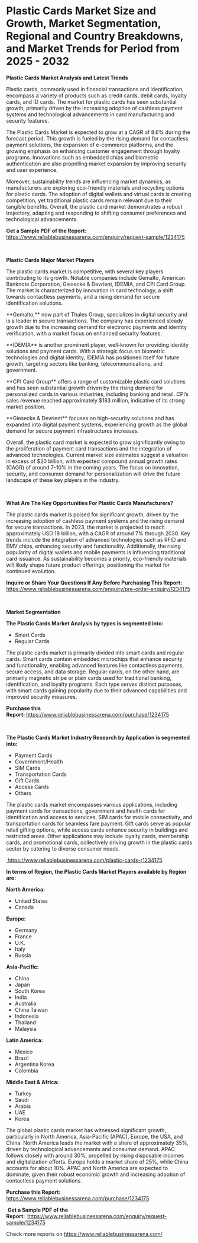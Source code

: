 <p><h1>Plastic Cards Market Size and Growth, Market Segmentation, Regional and Country Breakdowns, and Market Trends for Period from 2025 -  2032</h1></p><p><strong>Plastic Cards Market Analysis and Latest Trends</strong></p>
<p><p>Plastic cards, commonly used in financial transactions and identification, encompass a variety of products such as credit cards, debit cards, loyalty cards, and ID cards. The market for plastic cards has seen substantial growth, primarily driven by the increasing adoption of cashless payment systems and technological advancements in card manufacturing and security features.</p><p>The Plastic Cards Market is expected to grow at a CAGR of 8.6% during the forecast period. This growth is fueled by the rising demand for contactless payment solutions, the expansion of e-commerce platforms, and the growing emphasis on enhancing customer engagement through loyalty programs. Innovations such as embedded chips and biometric authentication are also propelling market expansion by improving security and user experience.</p><p>Moreover, sustainability trends are influencing market dynamics, as manufacturers are exploring eco-friendly materials and recycling options for plastic cards. The adoption of digital wallets and virtual cards is creating competition, yet traditional plastic cards remain relevant due to their tangible benefits. Overall, the plastic card market demonstrates a robust trajectory, adapting and responding to shifting consumer preferences and technological advancements.</p></p>
<p><strong>Get a Sample PDF of the Report:&nbsp;</strong> <a href="https://www.reliablebusinessarena.com/enquiry/request-sample/1234175?utm_campaign=3515&utm_medium=2&utm_source=Github&utm_content=ia&utm_term=05042025&utm_id=plastic-cards">https://www.reliablebusinessarena.com/enquiry/request-sample/1234175</a></p>
<p>&nbsp;</p>
<p><strong>Plastic Cards Major Market Players</strong></p>
<p><p>The plastic cards market is competitive, with several key players contributing to its growth. Notable companies include Gemalto, American Banknote Corporation, Giesecke & Devrient, IDEMIA, and CPI Card Group. The market is characterized by innovation in card technology, a shift towards contactless payments, and a rising demand for secure identification solutions.</p><p>**Gemalto,** now part of Thales Group, specializes in digital security and is a leader in secure transactions. The company has experienced steady growth due to the increasing demand for electronic payments and identity verification, with a market focus on enhanced security features.</p><p>**IDEMIA** is another prominent player, well-known for providing identity solutions and payment cards. With a strategic focus on biometric technologies and digital identity, IDEMIA has positioned itself for future growth, targeting sectors like banking, telecommunications, and government.</p><p>**CPI Card Group** offers a range of customizable plastic card solutions and has seen substantial growth driven by the rising demand for personalized cards in various industries, including banking and retail. CPI’s sales revenue reached approximately $183 million, indicative of its strong market position.</p><p>**Giesecke & Devrient** focuses on high-security solutions and has expanded into digital payment systems, experiencing growth as the global demand for secure payment infrastructures increases.</p><p>Overall, the plastic card market is expected to grow significantly owing to the proliferation of payment card transactions and the integration of advanced technologies. Current market size estimates suggest a valuation in excess of $20 billion, with expected compound annual growth rates (CAGR) of around 7-10% in the coming years. The focus on innovation, security, and consumer demand for personalization will drive the future landscape of these key players in the industry.</p></p>
<p>&nbsp;</p>
<p><strong>What Are The Key Opportunities For Plastic Cards Manufacturers?</strong></p>
<p><p>The plastic cards market is poised for significant growth, driven by the increasing adoption of cashless payment systems and the rising demand for secure transactions. In 2023, the market is projected to reach approximately USD 18 billion, with a CAGR of around 7% through 2030. Key trends include the integration of advanced technologies such as RFID and EMV chips, enhancing security and functionality. Additionally, the rising popularity of digital wallets and mobile payments is influencing traditional card issuance. As sustainability becomes a priority, eco-friendly materials will likely shape future product offerings, positioning the market for continued evolution.</p></p>
<p><strong>Inquire or Share Your Questions If Any Before Purchasing This Report:</strong> <a href="https://www.reliablebusinessarena.com/enquiry/pre-order-enquiry/1234175?utm_campaign=3515&utm_medium=2&utm_source=Github&utm_content=ia&utm_term=05042025&utm_id=plastic-cards">https://www.reliablebusinessarena.com/enquiry/pre-order-enquiry/1234175</a></p>
<p>&nbsp;</p>
<p><strong>Market Segmentation</strong></p>
<p><strong>The Plastic Cards Market Analysis by types is segmented into:</strong></p>
<p><ul><li>Smart Cards</li><li>Regular Cards</li></ul></p>
<p><p>The plastic cards market is primarily divided into smart cards and regular cards. Smart cards contain embedded microchips that enhance security and functionality, enabling advanced features like contactless payments, secure access, and data storage. Regular cards, on the other hand, are primarily magnetic stripe or plain cards used for traditional banking, identification, and loyalty programs. Each type serves distinct purposes, with smart cards gaining popularity due to their advanced capabilities and improved security measures.</p></p>
<p><strong>Purchase this Report:&nbsp;</strong><a href="https://www.reliablebusinessarena.com/purchase/1234175?utm_campaign=3515&utm_medium=2&utm_source=Github&utm_content=ia&utm_term=05042025&utm_id=plastic-cards">https://www.reliablebusinessarena.com/purchase/1234175</a></p>
<p>&nbsp;</p>
<p><strong>The Plastic Cards Market Industry Research by Application is segmented into:</strong></p>
<p><ul><li>Payment Cards</li><li>Government/Health</li><li>SIM Cards</li><li>Transportation Cards</li><li>Gift Cards</li><li>Access Cards</li><li>Others</li></ul></p>
<p><p>The plastic cards market encompasses various applications, including payment cards for transactions, government and health cards for identification and access to services, SIM cards for mobile connectivity, and transportation cards for seamless fare payment. Gift cards serve as popular retail gifting options, while access cards enhance security in buildings and restricted areas. Other applications may include loyalty cards, membership cards, and promotional cards, collectively driving growth in the plastic cards sector by catering to diverse consumer needs.</p></p>
<p><a href="https://www.reliablebusinessarena.com/plastic-cards-r1234175?utm_campaign=3515&utm_medium=2&utm_source=Github&utm_content=ia&utm_term=05042025&utm_id=plastic-cards">&nbsp;https://www.reliablebusinessarena.com/plastic-cards-r1234175</a></p>
<p><strong>In terms of Region, the Plastic Cards Market Players available by Region are:</strong></p>
<p>
    <p> <strong> North America: </strong>
        <ul>
            <li>United States</li>
            <li>Canada</li>
        </ul>
        </p> 
    <p> <strong> Europe: </strong>
        <ul>
            <li>Germany</li>
            <li>France</li>
            <li>U.K.</li>
            <li>Italy</li>
            <li>Russia</li>
        </ul>
        </p> 
    <p> <strong> Asia-Pacific: </strong>
        <ul>
            <li>China</li>
            <li>Japan</li>
            <li>South Korea</li>
            <li>India</li>
            <li>Australia</li>
            <li>China Taiwan</li>
            <li>Indonesia</li>
            <li>Thailand</li>
            <li>Malaysia</li>
        </ul>
        </p> 
    <p> <strong> Latin America: </strong>
        <ul>
            <li>Mexico</li>
            <li>Brazil</li>
            <li>Argentina Korea</li>
            <li>Colombia</li>
        </ul>
        </p> 
    <p> <strong> Middle East & Africa: </strong>
        <ul>
            <li>Turkey</li>
            <li>Saudi</li>
            <li>Arabia</li>
            <li>UAE</li>
            <li>Korea</li>
        </ul>
    </p>
    </p>
<p><p>The global plastic cards market has witnessed significant growth, particularly in North America, Asia-Pacific (APAC), Europe, the USA, and China. North America leads the market with a share of approximately 35%, driven by technological advancements and consumer demand. APAC follows closely with around 30%, propelled by rising disposable incomes and digitalization efforts. Europe holds a market share of 25%, while China accounts for about 10%. APAC and North America are expected to dominate, given their robust economic growth and increasing adoption of contactless payment solutions.</p></p>
<p><strong>Purchase this Report: </strong><a href="https://www.reliablebusinessarena.com/purchase/1234175?utm_campaign=3515&utm_medium=2&utm_source=Github&utm_content=ia&utm_term=05042025&utm_id=plastic-cards">https://www.reliablebusinessarena.com/purchase/1234175</a></p>
<p>&nbsp;<strong>Get a Sample PDF of the Report:&nbsp;&nbsp;</strong><a href="https://www.reliablebusinessarena.com/enquiry/request-sample/1234175?utm_campaign=3515&utm_medium=2&utm_source=Github&utm_content=ia&utm_term=05042025&utm_id=plastic-cards">https://www.reliablebusinessarena.com/enquiry/request-sample/1234175</a></p>
<p><strong></strong></p>
<p>Check more reports on <a href="https://www.reliablebusinessarena.com/?utm_campaign=3515&utm_medium=2&utm_source=Github&utm_content=ia&utm_term=05042025&utm_id=plastic-cards">https://www.reliablebusinessarena.com/</a></p>
